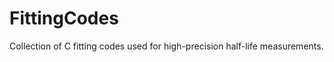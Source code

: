 FittingCodes
============

Collection of C fitting codes used for high-precision half-life measurements.
